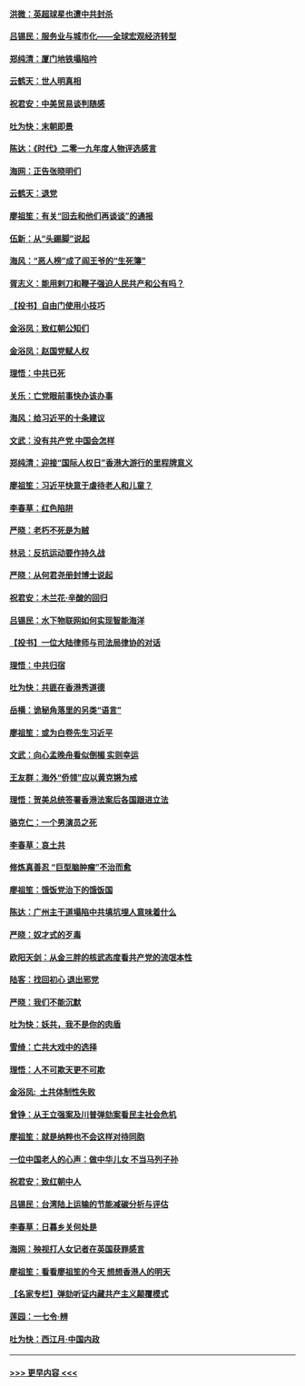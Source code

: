 #### [洪微：英超球星也遭中共封杀](../pages/nsc993/n11727243.md?t=12180044) 
#### [吕锡民：服务业与城市化——全球宏观经济转型](../pages/nsc993/n11725845.md?t=12180044) 
#### [郑纯清：厦门地铁塌陷吟](../pages/nsc993/n11725813.md?t=12180044) 
#### [云鹤天：世人明真相](../pages/nsc993/n11725621.md?t=12180044) 
#### [祝君安：中美贸易谈判随感](../pages/nsc993/n11725609.md?t=12180044) 
#### [吐为快：末朝即景](../pages/nsc993/n11723365.md?t=12180044) 
#### [陈达：《时代》二零一九年度人物评选感言](../pages/nsc993/n11723337.md?t=12180044) 
#### [海网：正告张晓明们](../pages/nsc993/n11723228.md?t=12180044) 
#### [云鹤天：退党](../pages/nsc993/n11723056.md?t=12180044) 
#### [廖祖笙：有关“回去和他们再谈谈”的通报](../pages/nsc993/n11722442.md?t=12180044) 
#### [伍新：从“头踢脚”说起](../pages/nsc993/n11722429.md?t=12180044) 
#### [海风：“恶人榜”成了阎王爷的“生死簿”](../pages/nsc993/n11722272.md?t=12180044) 
#### [胥志义：能用剌刀和鞭子强迫人民共产和公有吗？](../pages/nsc993/n11720569.md?t=12180044) 
#### [【投书】自由门使用小技巧](../pages/nsc993/n11720180.md?t=12180044) 
#### [金浴凤：致红朝公知们](../pages/nsc993/n11720563.md?t=12180044) 
#### [金浴凤：赵国党赋人权](../pages/nsc993/n11720533.md?t=12180044) 
#### [理悟：中共已死](../pages/nsc993/n11720233.md?t=12180044) 
#### [关乐：亡党眼前事快办该办事](../pages/nsc993/n11719160.md?t=12180044) 
#### [海风：给习近平的十条建议](../pages/nsc993/n11717616.md?t=12180044) 
#### [文武：没有共产党 中国会怎样](../pages/nsc993/n11717584.md?t=12180044) 
#### [郑纯清：迎接“国际人权日”香港大游行的里程牌意义](../pages/nsc993/n11717417.md?t=12180044) 
#### [廖祖笙：习近平快意于虐待老人和儿童？](../pages/nsc993/n11715313.md?t=12180044) 
#### [李春草：红色陷阱](../pages/nsc993/n11715029.md?t=12180044) 
#### [严晓：老朽不死是为贼](../pages/nsc993/n11712910.md?t=12180044) 
#### [林忌：反抗运动要作持久战](../pages/nsc993/n11712623.md?t=12180044) 
#### [严晓：从何君尧册封博士说起](../pages/nsc993/n11712465.md?t=12180044) 
#### [祝君安：木兰花·辛酸的回归](../pages/nsc993/n11712381.md?t=12180044) 
#### [吕锡民：水下物联网如何实现智能海洋](../pages/nsc993/n11711158.md?t=12180044) 
#### [【投书】一位大陆律师与司法局律协的对话](../pages/nsc993/n11709675.md?t=12180044) 
#### [理悟：中共归宿](../pages/nsc993/n11710059.md?t=12180044) 
#### [吐为快：共匪在香港秀道德](../pages/nsc993/n11709979.md?t=12180044) 
#### [岳横：诡秘角落里的另类“语言”](../pages/nsc993/n11709792.md?t=12180044) 
#### [廖祖笙：或为白卷先生习近平](../pages/nsc993/n11708330.md?t=12180044) 
#### [文武：向心孟晚舟看似倒楣 实则幸运](../pages/nsc993/n11708236.md?t=12180044) 
#### [王友群：海外“侨领”应以黄克锵为戒](../pages/nsc993/n11706176.md?t=12180044) 
#### [理悟：贺美总统签署香港法案后各国跟进立法](../pages/nsc993/n11706853.md?t=12180044) 
#### [骆克仁：一个男演员之死](../pages/nsc993/n11706677.md?t=12180044) 
#### [李春草：哀土共](../pages/nsc993/n11706255.md?t=12180044) 
#### [修炼真善忍 “巨型脑肿瘤”不治而愈](../pages/nsc993/n11705340.md?t=12180044) 
#### [廖祖笙：饿饭党治下的饿饭国](../pages/nsc993/n11705085.md?t=12180044) 
#### [陈达：广州主干道塌陷中共填坑埋人意味着什么](../pages/nsc993/n11705046.md?t=12180044) 
#### [严晓：奴才式的歹毒](../pages/nsc993/n11704826.md?t=12180044) 
#### [欧阳天剑：从金三胖的核武态度看共产党的流氓本性](../pages/nsc993/n11702238.md?t=12180044) 
#### [陆客：找回初心 退出邪党](../pages/nsc993/n11702213.md?t=12180044) 
#### [严晓：我们不能沉默](../pages/nsc993/n11702110.md?t=12180044) 
#### [吐为快：妖共，我不是你的肉盾](../pages/nsc993/n11701366.md?t=12180044) 
#### [雪绮：亡共大戏中的选择](../pages/nsc993/n11699922.md?t=12180044) 
#### [理悟：人不可欺天更不可欺](../pages/nsc993/n11699657.md?t=12180044) 
#### [金浴凤:  土共体制性失败](../pages/nsc993/n11699361.md?t=12180044) 
#### [曾铮：从王立强案及川普弹劾案看民主社会危机](../pages/nsc993/n11699318.md?t=12180044) 
#### [廖祖笙：就是纳粹也不会这样对待同胞](../pages/nsc993/n11697658.md?t=12180044) 
#### [一位中国老人的心声：做中华儿女 不当马列子孙](../pages/nsc993/n11697525.md?t=12180044) 
#### [祝君安：致红朝中人](../pages/nsc993/n11697518.md?t=12180044) 
#### [吕锡民：台湾陆上运输的节能减碳分析与评估](../pages/nsc993/n11694983.md?t=12180044) 
#### [李春草：日暮乡关何处是](../pages/nsc993/n11694805.md?t=12180044) 
#### [海网：殃视打人女记者在英国获罪感言](../pages/nsc993/n11693832.md?t=12180044) 
#### [廖祖笙：看看廖祖笙的今天 想想香港人的明天](../pages/nsc993/n11693707.md?t=12180044) 
#### [【名家专栏】弹劾听证内藏共产主义颠覆模式](../pages/nsc993/n11693563.md?t=12180044) 
#### [莲园：一七令‧辨](../pages/nsc993/n11692558.md?t=12180044) 
#### [吐为快：西江月·中国内政](../pages/nsc993/n11692071.md?t=12180044) 

----
#### [ >>> 更早内容 <<< ](../indexes/nsc993-earlier.md)
